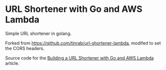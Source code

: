# URL Shortener with Go and AWS Lambda

Simple URL shortener in golang.

Forked from https://github.com/tinrab/url-shortener-lambda, modifed to set the CORS headers.

Source code for the [Building a URL Shortener with Go and AWS Lambda](https://outcrawl.com/go-url-shortener-lambda/) article.

